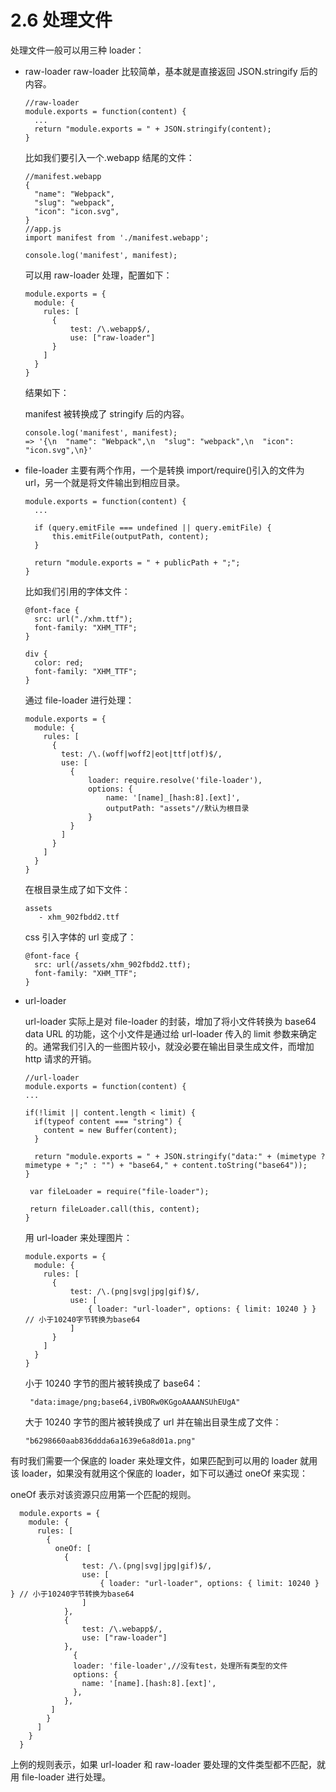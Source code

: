 # 2.6 处理文件

处理文件一般可以用三种 loader：

- raw-loader
  raw-loader 比较简单，基本就是直接返回 JSON.stringify 后的内容。

  ```
  //raw-loader
  module.exports = function(content) {
    ...
    return "module.exports = " + JSON.stringify(content);
  }
  ```

  比如我们要引入一个\.webapp 结尾的文件：

  ```
  //manifest.webapp
  {
    "name": "Webpack",
    "slug": "webpack",
    "icon": "icon.svg",
  }
  //app.js
  import manifest from './manifest.webapp';

  console.log('manifest', manifest);
  ```

  可以用 raw-loader 处理，配置如下：

  ```
  module.exports = {
    module: {
      rules: [
        {
            test: /\.webapp$/,
            use: ["raw-loader"]
        }
      ]
    }
  }
  ```

  结果如下：

  manifest 被转换成了 stringify 后的内容。

  ```
  console.log('manifest', manifest);
  => '{\n  "name": "Webpack",\n  "slug": "webpack",\n  "icon": "icon.svg",\n}'
  ```

- file-loader
  主要有两个作用，一个是转换 import/require()引入的文件为 url，另一个就是将文件输出到相应目录。

  ```
  module.exports = function(content) {
    ...

    if (query.emitFile === undefined || query.emitFile) {
        this.emitFile(outputPath, content);
    }

    return "module.exports = " + publicPath + ";";
  }
  ```

  比如我们引用的字体文件：

  ```
  @font-face {
    src: url("./xhm.ttf");
    font-family: "XHM_TTF";
  }

  div {
    color: red;
    font-family: "XHM_TTF";
  }
  ```

  通过 file-loader 进行处理：

  ```
  module.exports = {
    module: {
      rules: [
        {
          test: /\.(woff|woff2|eot|ttf|otf)$/,
          use: [
            {
                loader: require.resolve('file-loader'),
                options: {
                    name: '[name]_[hash:8].[ext]',
                    outputPath: "assets"//默认为根目录
                }
            }
          ]
        }
      ]
    }
  }
  ```

  在根目录生成了如下文件：

  ```
  assets
     - xhm_902fbdd2.ttf
  ```

  css 引入字体的 url 变成了：

  ```
  @font-face {
    src: url(/assets/xhm_902fbdd2.ttf);
    font-family: "XHM_TTF";
  }
  ```

- url-loader

  url-loader 实际上是对 file-loader 的封装，增加了将小文件转换为 base64 data URL 的功能，这个小文件是通过给 url-loader 传入的 limit 参数来确定的。通常我们引入的一些图片较小，就没必要在输出目录生成文件，而增加 http 请求的开销。

  ```
  //url-loader
  module.exports = function(content) {
  ...

  if(!limit || content.length < limit) {
    if(typeof content === "string") {
      content = new Buffer(content);
    }

    return "module.exports = " + JSON.stringify("data:" + (mimetype ? mimetype + ";" : "") + "base64," + content.toString("base64"));
  }

   var fileLoader = require("file-loader");

   return fileLoader.call(this, content);
  }
  ```

  用 url-loader 来处理图片：

  ```
  module.exports = {
    module: {
      rules: [
        {
            test: /\.(png|svg|jpg|gif)$/,
            use: [
                { loader: "url-loader", options: { limit: 10240 } } // 小于10240字节转换为base64
            ]
        }
      ]
    }
  }

  ```

  小于 10240 字节的图片被转换成了 base64：

  ```
   "data:image/png;base64,iVBORw0KGgoAAAANSUhEUgA"
  ```

  大于 10240 字节的图片被转换成了 url 并在输出目录生成了文件：

  ```
  "b6298660aab836ddda6a1639e6a8d01a.png"
  ```

有时我们需要一个保底的 loader 来处理文件，如果匹配到可以用的 loader 就用该 loader，如果没有就用这个保底的 loader，如下可以通过 oneOf 来实现：

oneOf 表示对该资源只应用第一个匹配的规则。

```
  module.exports = {
    module: {
      rules: [
        {
          oneOf: [
            {
                test: /\.(png|svg|jpg|gif)$/,
                use: [
                    { loader: "url-loader", options: { limit: 10240 } } // 小于10240字节转换为base64
                ]
            },
            {
                test: /\.webapp$/,
                use: ["raw-loader"]
            },
              {
              loader: 'file-loader',//没有test，处理所有类型的文件
              options: {
                name: '[name].[hash:8].[ext]',
              },
            },
         ]
        }
      ]
    }
  }

```

上例的规则表示，如果 url-loader 和 raw-loader 要处理的文件类型都不匹配，就用 file-loader 进行处理。
